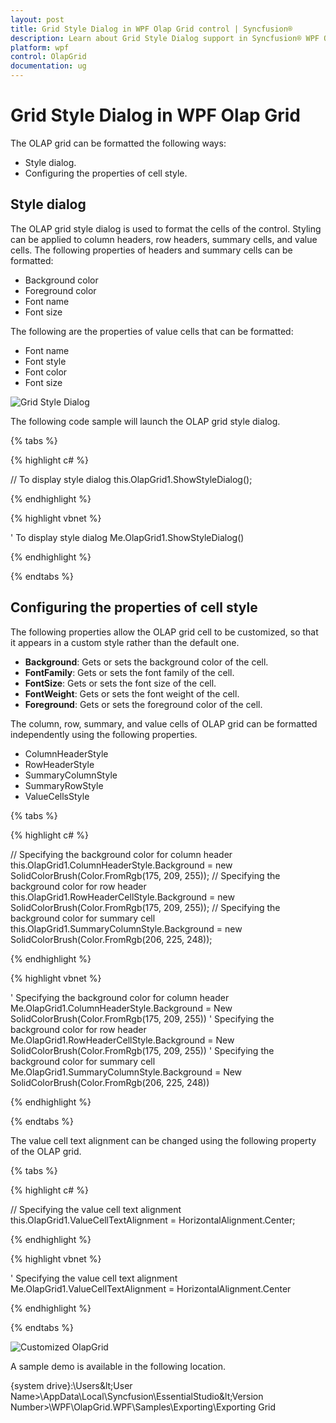 ```yaml
---
layout: post
title: Grid Style Dialog in WPF Olap Grid control | Syncfusion®
description: Learn about Grid Style Dialog support in Syncfusion® WPF Olap Grid control, its elements and more details.
platform: wpf
control: OlapGrid
documentation: ug
---
```


# Grid Style Dialog in WPF Olap Grid

The OLAP grid can be formatted the following ways:

* Style dialog.
* Configuring the properties of cell style.

## Style dialog

The OLAP grid style dialog is used to format the cells of the control. Styling can be applied to column headers, row headers, summary cells, and value cells. The following properties of headers and summary cells can be formatted:

* Background color
* Foreground color
* Font name
* Font size

The following are the properties of value cells that can be formatted:

* Font name
* Font style
* Font color
* Font size

![Grid Style Dialog](Grid-Style-Dialog_images/Grid-Style-Dialog_img1.png)

The following code sample will launch the OLAP grid style dialog.

{% tabs %}
  
{% highlight c# %}

// To display style dialog
this.OlapGrid1.ShowStyleDialog();

{% endhighlight %}

{% highlight vbnet %}

' To display style dialog
Me.OlapGrid1.ShowStyleDialog()

{% endhighlight %}

{% endtabs %}

## Configuring the properties of cell style

The following properties allow the OLAP grid cell to be customized, so that it appears in a custom style rather than the default one.

* **Background**: Gets or sets the background color of the cell.
* **FontFamily**: Gets or sets the font family of the cell.
* **FontSize**: Gets or sets the font size of the cell.
* **FontWeight**: Gets or sets the font weight of the cell.
* **Foreground**: Gets or sets the foreground color of the cell.

The column, row, summary, and value cells of OLAP grid can be formatted independently using the following properties.

* ColumnHeaderStyle
* RowHeaderStyle
* SummaryColumnStyle
* SummaryRowStyle
* ValueCellsStyle

{% tabs %}
  
{% highlight c# %}

// Specifying the background color for column header
this.OlapGrid1.ColumnHeaderStyle.Background = new SolidColorBrush(Color.FromRgb(175, 209, 255));
// Specifying the background color for row header
this.OlapGrid1.RowHeaderCellStyle.Background = new SolidColorBrush(Color.FromRgb(175, 209, 255));
// Specifying the background color for summary cell
this.OlapGrid1.SummaryColumnStyle.Background = new SolidColorBrush(Color.FromRgb(206, 225, 248)); 

{% endhighlight %}

{% highlight vbnet %}

' Specifying the background color for column header
Me.OlapGrid1.ColumnHeaderStyle.Background = New SolidColorBrush(Color.FromRgb(175, 209, 255))
' Specifying the background color for row header
Me.OlapGrid1.RowHeaderCellStyle.Background = New SolidColorBrush(Color.FromRgb(175, 209, 255))
' Specifying the background color for summary cell
Me.OlapGrid1.SummaryColumnStyle.Background = New SolidColorBrush(Color.FromRgb(206, 225, 248))

{% endhighlight %}

{% endtabs %}

The value cell text alignment can be changed using the following property of the OLAP grid.

{% tabs %}

{% highlight c# %}

// Specifying the value cell text alignment
this.OlapGrid1.ValueCellTextAlignment = HorizontalAlignment.Center;

{% endhighlight %}

{% highlight vbnet %}

' Specifying the value cell text alignment
Me.OlapGrid1.ValueCellTextAlignment = HorizontalAlignment.Center

{% endhighlight %}

{% endtabs %}

![Customized OlapGrid](Grid-Style-Dialog_images/Grid-Style-Dialog_img2.png)

A sample demo is available in the following location.

{system drive}:\Users\&lt;User Name&gt;\AppData\Local\Syncfusion\EssentialStudio\&lt;Version Number&gt;\WPF\OlapGrid.WPF\Samples\Exporting\Exporting Grid

